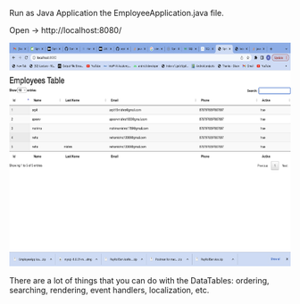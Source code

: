 Run as Java Application the EmployeeApplication.java file.


Open → http://localhost:8080/

<img src="screenshot.jpg" width="600" height="400">


There are a lot of things that you can do with the DataTables: ordering, searching, rendering, event handlers, localization, etc.
